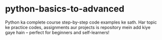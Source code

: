 # python-basics-to-advanced
Python ka complete course step-by-step code examples ke sath. Har topic ke practice codes, assignments aur projects is repository mein add kiye gaye hain – perfect for beginners and self-learners!
